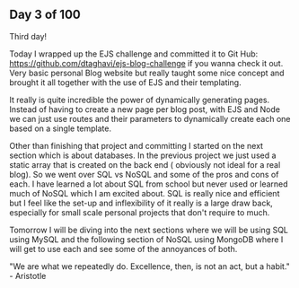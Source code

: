 Day 3 of 100
------------------

Third day!

Today I wrapped up the EJS challenge and committed it to Git Hub:
https://github.com/dtaghavi/ejs-blog-challenge if you wanna check it out.
Very basic personal Blog website but really taught some nice concept and brought it all together with the use of EJS and their templating. 

It really is quite incredible the power of dynamically generating pages. Instead of having to create a new page per blog post, with EJS and Node we can just use routes and their parameters to dynamically create each one based on a single template.

Other than finishing that project and committing I started on the next section which is about databases. In the previous project we just used a static array that is created on the back end ( obviously not ideal for a real blog). So we went over SQL vs NoSQL and some of the pros and cons of each. I have learned a lot about SQL from school but never used or learned much of NoSQL which I am excited about. SQL is really nice and efficient but I feel like the set-up and inflexibility of it really is a large draw back, especially for small scale personal projects that don't require to much.

Tomorrow I will be diving into the next sections where we will be using SQL using MySQL and the following section of NoSQL using MongoDB where I will get to use each and see some of the annoyances of both.

"We are what we repeatedly do. Excellence, then, is not an act, but a habit." - Aristotle